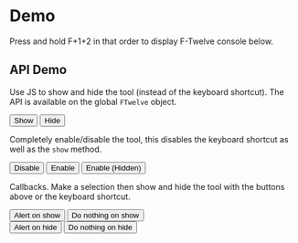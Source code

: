 <html>

<head>
    <meta http-equiv="X-UA-Compatible" content="IE=edge"/>
    <title>F-Twelve Demo</title>
    <!-- #################### -->
    <!--                      -->
    <!-- Include the CSS file -->
    <!--                      -->
    <!-- #################### -->
    <link rel="stylesheet" href="https://raw.githubusercontent.com/cerner/f-twelve/master/dist/f-twelve.css"/>
</head>

<body>

<h1>Demo</h1>
<p>Press and hold F+1+2 in that order to display F-Twelve console below.</p>

<h2>API Demo</h2>
<p>Use JS to show and hide the tool (instead of the keyboard shortcut). The API is available on the global
    <code>FTwelve</code> object.</p>
<button onclick="FTwelve.show()">Show</button>
<button onclick="FTwelve.hide()">Hide</button>

<p>Completely enable/disable the tool, this disables the keyboard shortcut as well as the <code>show</code> method.</p>
<button onclick="FTwelve.disable()">Disable</button>
<button onclick="FTwelve.enable()">Enable</button>
<button onclick="FTwelve.enable(false)">Enable (Hidden)</button>

<p>Callbacks. Make a selection then show and hide the tool with the buttons above or the keyboard shortcut.</p>
<button onclick="FTwelve.onShow(function(){alert('Showing')})">Alert on show</button>
<button onclick="FTwelve.onShow(function(){})">Do nothing on show</button>
<br/>
<button onclick="FTwelve.onHide(function(){alert('Hiding')})">Alert on hide</button>
<button onclick="FTwelve.onHide(function(){})">Do nothing on hide</button>

<!-- ####################################################### -->
<!--                                                         -->
<!-- Include the JS file... And that's it, F-Twelve is ready -->
<!--                                                         -->
<!-- ####################################################### -->
<script src="https://raw.githubusercontent.com/cerner/f-twelve/master/dist/f-twelve.umd.js"></script>

<script>

  generateFakeContent();

  // Use the console functions as usual and it will capture the output
  console.log("log msg");
  console.warn("warn msg");
  console.error("error msg");
  console.info("info msg");
  console.log({ "one": "two" });
  console.log("one", "two", 3);
  console.warn("words followed by a small object followed by a large object", { "one": "two" }, {
    "ticket": [{
      "impact": "0",
      "tenantId": "5ba2af2b0456dc5c3fdc9b02",
      "summary": "123",
      "description": "123",
      "assignedGroupId": "5ba3ddddc40a384ad1bd45c8",
      "containsPhi": true,
      "firstName": "Portal",
      "lastName": "Portal",
      "userName": "4464007",
      "email": "pgross41@gmail.com",
      "phoneNumber": "(636) 466-3778",
      "id": 1
    }],
    "configuration": [{
      "id": "undefined",
      "tenantId": "0b8a0111-e8e6-4c26-a91c-5069cbc6b1ca",
      "issueTypes": {
        "default": "5ba3ddddc40a384ad1bd45c8",
        "options": [{
          "value": "5ba3ddddc40a384ad1bd45c7",
          "text": "Hardware"
        }, { "value": "5ba3ddddc40a384ad1bd45c8", "text": "Software" }, {
          "value": "5ba3ddddc40a384ad1bd45c9",
          "text": "Other"
        }]
      },
      "phoneNumber": "(866) 227-8877",
      "lookBackMinutes": 240,
      "impact": {
        "default": "0",
        "options": [{ "value": "0", "text": "Minor/Localized" }, {
          "value": "1",
          "text": "Moderate/Limited"
        }, { "value": "2", "text": "Significant/Large" }, { "value": "3", "text": "Extensive/Widespread" }]
      }
    }]
  });
  iAmBadCode;


  function generateFakeContent() {
    var xmlHttp = new XMLHttpRequest();
    xmlHttp.onreadystatechange = function() {
      if (xmlHttp.readyState === 4 && xmlHttp.status === 200) document.getElementById("content").innerHTML = xmlHttp.responseText;
    };
    xmlHttp.open("GET", "https://baconipsum.com/api/?type=meat-and-filler&paras=10&format=html", true);
    xmlHttp.send();
  }


</script>
</body>

</html>